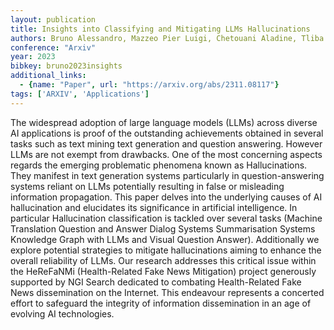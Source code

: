 ```yaml
---
layout: publication
title: Insights into Classifying and Mitigating LLMs Hallucinations
authors: Bruno Alessandro, Mazzeo Pier Luigi, Chetouani Aladine, Tliba Marouane, Kerkouri Mohamed Amine
conference: "Arxiv"
year: 2023
bibkey: bruno2023insights
additional_links:
  - {name: "Paper", url: "https://arxiv.org/abs/2311.08117"}
tags: ['ARXIV', 'Applications']
---
```

The widespread adoption of large language models (LLMs) across diverse AI applications is proof of the outstanding achievements obtained in several tasks such as text mining text generation and question answering. However LLMs are not exempt from drawbacks. One of the most concerning aspects regards the emerging problematic phenomena known as Hallucinations. They manifest in text generation systems particularly in question-answering systems reliant on LLMs potentially resulting in false or misleading information propagation. This paper delves into the underlying causes of AI hallucination and elucidates its significance in artificial intelligence. In particular Hallucination classification is tackled over several tasks (Machine Translation Question and Answer Dialog Systems Summarisation Systems Knowledge Graph with LLMs and Visual Question Answer). Additionally we explore potential strategies to mitigate hallucinations aiming to enhance the overall reliability of LLMs. Our research addresses this critical issue within the HeReFaNMi (Health-Related Fake News Mitigation) project generously supported by NGI Search dedicated to combating Health-Related Fake News dissemination on the Internet. This endeavour represents a concerted effort to safeguard the integrity of information dissemination in an age of evolving AI technologies.
